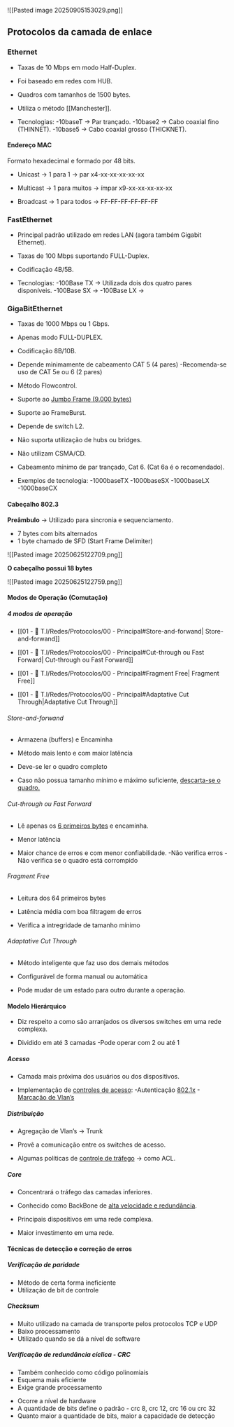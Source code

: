 
![[Pasted image 20250905153029.png]]

## Protocolos da camada de enlace

### Ethernet

- Taxas de 10 Mbps em modo Half-Duplex.

- Foi baseado em redes com HUB.

- Quadros com tamanhos de 1500 bytes.

- Utiliza o método [[Manchester]].

- Tecnologias:
  -10baseT → Par trançado.
  -10base2 → Cabo coaxial fino (THINNET).
  -10base5 → Cabo coaxial grosso (THICKNET).


#### Endereço MAC

Formato hexadecimal e formado por 48 bits.

- Unicast → 1 para 1 → par x4-xx-xx-xx-xx-xx

- Multicast → 1 para muitos → ímpar x9-xx-xx-xx-xx-xx

- Broadcast → 1 para todos → FF-FF-FF-FF-FF-FF


### FastEthernet

- Principal padrão utilizado em redes LAN (agora também Gigabit Ethernet).

- Taxas de 100 Mbps suportando FULL-Duplex.

- Codificação 4B/5B.

- Tecnologias:
  -100Base TX → Utilizada dois dos quatro pares disponíveis.
  -100Base SX → 
  -100Base LX →


### GigaBitEthernet

- Taxas de 1000 Mbps ou 1 Gbps.

- Apenas modo FULL-DUPLEX.

- Codificação 8B/10B.

- Depende minimamente de cabeamento CAT 5 (4 pares)
  -Recomenda-se uso de CAT 5e ou 6 (2 pares)

- Método Flowcontrol.

- Suporte ao <u>Jumbo Frame (9.000 bytes)</u>

- Suporte ao FrameBurst.

- Depende de switch L2.

- Não suporta utilização de hubs ou bridges.

- Não utilizam CSMA/CD.

- Cabeamento mínimo de par trançado, Cat 6. (Cat 6a é o recomendado).

- Exemplos de tecnologia:
  -1000baseTX
  -1000baseSX
  -1000baseLX
  -1000baseCX


#### Cabeçalho 802.3

**Preâmbulo** → Utilizado para sincronia e sequenciamento.
- 7 bytes com bits alternados
- 1 byte chamado de SFD (Start Frame Delimiter)

![[Pasted image 20250625122709.png]]


**O cabeçalho possui 18 bytes**

![[Pasted image 20250625122759.png]]


#### Modos de Operação (Comutação)

##### 4 modos de operação

- [[01 -   T.I/Redes/Protocolos/00 - Principal#Store-and-forwand| Store-and-forwand]]

- [[01 -   T.I/Redes/Protocolos/00 - Principal#Cut-through ou Fast Forward| Cut-through ou Fast Forward]]

- [[01 -   T.I/Redes/Protocolos/00 - Principal#Fragment Free| Fragment Free]]

- [[01 -   T.I/Redes/Protocolos/00 - Principal#Adaptative Cut Through|Adaptative Cut Through]]



###### Store-and-forwand

- Armazena (buffers) e Encaminha

- Método mais lento e com maior latência

- Deve-se ler o quadro completo

- Caso não possua tamanho mínimo e máximo suficiente, <u>descarta-se o quadro.</u>


###### Cut-through ou Fast Forward

- Lê apenas os <u>6 primeiros bytes</u> e encaminha.

- Menor latência

- Maior chance de erros e com menor confiabilidade.
  -Não verifica erros
  -Não verifica se o quadro está corrompido


###### Fragment Free

- Leitura dos 64 primeiros bytes

- Latência média com boa filtragem de erros

- Verifica a intregridade de tamanho mínimo


###### Adaptative Cut Through

- Método inteligente que faz uso dos demais métodos

- Configurável de forma manual ou automática

- Pode mudar de um estado para <span class="underline-red">outro durante a operação.</span>




#### Modelo Hierárquico

- Diz respeito a como são arranjados os diversos switches em uma rede complexa.

- Dividido em até 3 camadas
  -Pode operar com 2 ou até 1

##### Acesso

- Camada mais próxima dos usuários ou dos dispositivos.

- Implementação de <u>controles de acesso</u>:
  -Autenticação <u>802.1x</u>
  -<u>Marcação de Vlan’s</u>


##### Distribuição

- Agregação de Vlan’s → Trunk

- Provê a comunicação entre os switches de acesso.

- Algumas políticas de <u>controle de tráfego</u> → como ACL.


##### Core 

- Concentrará o tráfego das camadas inferiores.

- Conhecido como BackBone de <u>alta velocidade e redundância</u>.

- Principais dispositivos em uma rede complexa.

- Maior investimento em uma rede.



#### Técnicas de detecção e correção de erros

##### Verificação de paridade

- Método de certa forma ineficiente
- Utilização de bit de controle


##### Checksum

- Muito utilizado na camada de transporte pelos protocolos TCP e UDP
- Baixo processamento 
- Utilizado quando se dá a nível de software


##### Verificação de redundância cíclica - CRC

- Também conhecido como código polinomiais
- Esquema mais eficiente
- Exige grande processamento

* Ocorre a nível de hardware
* A quantidade de bits define o padrão - crc 8, crc 12, crc 16 ou crc 32
* Quanto maior a quantidade de bits, maior a capacidade de detecção








